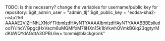TODO: is this necesarry?
change the variables for username/public key for repository:
  $git_admin_user = "admin_tlj"
  $git_public_key = "ecdsa-sha2-nistp256 AAAAE2VjZHNhLXNoYTItbmlzdHAyNTYAAAAIbmlzdHAyNTYAAABBBEsiludoo1Y/ihcY/GpgcjHxVacm8uMQMlfxM7IiHXn15k1bVkwhQVmkBGiq23qgtyrMdKbWQYdAGdtA3OPBL6w= tommi@blackgronk"
